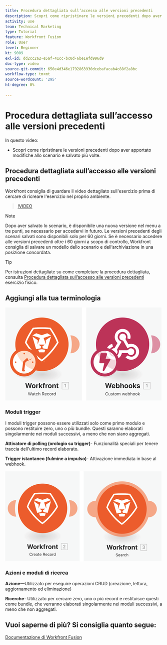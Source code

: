 ```yaml
---
title: Procedura dettagliata sull’accesso alle versioni precedenti
description: Scopri come ripristinare le versioni precedenti dopo aver apportato modifiche allo scenario e averle salvate in [!DNL Adobe Workfront Fusion].
activity: use
team: Technical Marketing
type: Tutorial
feature: Workfront Fusion
role: User
level: Beginner
kt: 9009
exl-id: dd2cc2a2-e5af-41cc-bc0d-6be1efd996d9
doc-type: video
source-git-commit: 650e4d346e1792863930dcebafacab4c88f2a8bc
workflow-type: tm+mt
source-wordcount: '295'
ht-degree: 0%

---
```


# Procedura dettagliata sull’accesso alle versioni precedenti

In questo video:

* Scopri come ripristinare le versioni precedenti dopo aver apportato modifiche allo scenario e salvato più volte.

## Procedura dettagliata sull’accesso alle versioni precedenti

Workfront consiglia di guardare il video dettagliato sull&#39;esercizio prima di cercare di ricreare l&#39;esercizio nel proprio ambiente.

>[!VIDEO](https://video.tv.adobe.com/v/335268/?quality=12&learn=on)

>[!NOTE]
>
>Dopo aver salvato lo scenario, è disponibile una nuova versione nel menu a tre punti, se necessario per accedervi in futuro. Le versioni precedenti degli scenari salvati sono disponibili solo per 60 giorni. Se è necessario accedere alle versioni precedenti oltre i 60 giorni a scopo di controllo, Workfront consiglia di salvare un modello dello scenario e dell’archiviazione in una posizione concordata.

>[!TIP]
>
>Per istruzioni dettagliate su come completare la procedura dettagliata, consulta [Procedura dettagliata sull’accesso alle versioni precedenti](https://experienceleague.adobe.com/docs/workfront-learn/tutorials-workfront/fusion/exercises/access-previous-versions.html?lang=en) esercizio fisico.

## Aggiungi alla tua terminologia

![Immagine di un record di orologio e di un modulo webhook personalizzato](assets/understand-the-basics-3.png)

### Moduli trigger

I moduli trigger possono essere utilizzati solo come primo modulo e possono restituire zero, uno o più bundle. Questi saranno elaborati singolarmente nei moduli successivi, a meno che non siano aggregati.

**Attivatore di polling (orologio su trigger)**- Funzionalità speciali per tenere traccia dell&#39;ultimo record elaborato.

**Trigger istantaneo (fulmine a impulso)**- Attivazione immediata in base al webhook.

![Immagine di un record creato e di un modulo di ricerca](assets/understand-the-basics-4.png)

### Azioni e moduli di ricerca

**Azione**—Utilizzato per eseguire operazioni CRUD (creazione, lettura, aggiornamento ed eliminazione)

**Ricerche**- Utilizzato per cercare zero, uno o più record e restituisce questi come bundle, che verranno elaborati singolarmente nei moduli successivi, a meno che non aggregati.

## Vuoi saperne di più? Si consiglia quanto segue:

[Documentazione di Workfront Fusion](https://experienceleague.adobe.com/docs/workfront/using/adobe-workfront-fusion/workfront-fusion-2.html?lang=en)
